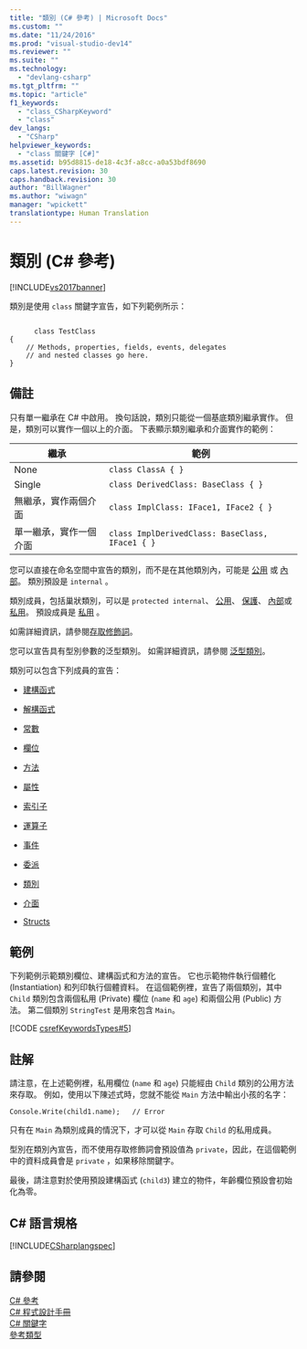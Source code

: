 ```yaml
---
title: "類別 (C# 參考) | Microsoft Docs"
ms.custom: ""
ms.date: "11/24/2016"
ms.prod: "visual-studio-dev14"
ms.reviewer: ""
ms.suite: ""
ms.technology: 
  - "devlang-csharp"
ms.tgt_pltfrm: ""
ms.topic: "article"
f1_keywords: 
  - "class_CSharpKeyword"
  - "class"
dev_langs: 
  - "CSharp"
helpviewer_keywords: 
  - "class 關鍵字 [C#]"
ms.assetid: b95d8815-de18-4c3f-a8cc-a0a53bdf8690
caps.latest.revision: 30
caps.handback.revision: 30
author: "BillWagner"
ms.author: "wiwagn"
manager: "wpickett"
translationtype: Human Translation
---
```

# 類別 (C# 參考)
[!INCLUDE[vs2017banner](../../../csharp/includes/vs2017banner.md)]

類別是使用 `class` 關鍵字宣告，如下列範例所示：  
  
```  
  
      class TestClass  
{  
    // Methods, properties, fields, events, delegates   
    // and nested classes go here.  
}  
```  
  
## 備註  
 只有單一繼承在 C\# 中啟用。  換句話說，類別只能從一個基底類別繼承實作。  但是，類別可以實作一個以上的介面。  下表顯示類別繼承和介面實作的範例：  
  
|繼承|範例|  
|--------|--------|  
|None|`class ClassA { }`|  
|Single|`class DerivedClass: BaseClass { }`|  
|無繼承，實作兩個介面|`class ImplClass: IFace1, IFace2 { }`|  
|單一繼承，實作一個介面|`class ImplDerivedClass: BaseClass, IFace1 { }`|  
  
 您可以直接在命名空間中宣告的類別，而不是在其他類別內，可能是 [公用](../../../csharp/language-reference/keywords/public.md) 或 [內部](../../../csharp/language-reference/keywords/internal.md)。  類別預設是 `internal` 。  
  
 類別成員，包括巢狀類別，可以是 `protected internal`、 [公用](../../../csharp/language-reference/keywords/public.md)、 [保護](../../../csharp/language-reference/keywords/protected.md)、 [內部](../../../csharp/language-reference/keywords/internal.md)或 [私用](../../../csharp/language-reference/keywords/private.md)。  預設成員是 [私用](../../../csharp/language-reference/keywords/private.md) 。  
  
 如需詳細資訊，請參閱[存取修飾詞](../../../csharp/programming-guide/classes-and-structs/access-modifiers.md)。  
  
 您可以宣告具有型別參數的泛型類別。  如需詳細資訊，請參閱 [泛型類別](../../../csharp/programming-guide/generics/generic-classes.md)。  
  
 類別可以包含下列成員的宣告：  
  
-   [建構函式](../../../csharp/programming-guide/classes-and-structs/constructors.md)  
  
-   [解構函式](../../../csharp/programming-guide/classes-and-structs/destructors.md)  
  
-   [常數](../../../csharp/programming-guide/classes-and-structs/constants.md)  
  
-   [欄位](../../../csharp/programming-guide/classes-and-structs/fields.md)  
  
-   [方法](../../../csharp/programming-guide/classes-and-structs/methods.md)  
  
-   [屬性](../../../csharp/programming-guide/classes-and-structs/properties.md)  
  
-   [索引子](../../../csharp/programming-guide/indexers/index.md)  
  
-   [運算子](../../../csharp/programming-guide/statements-expressions-operators/operators.md)  
  
-   [事件](../../../csharp/programming-guide/events/index.md)  
  
-   [委派](../../../csharp/programming-guide/delegates/index.md)  
  
-   [類別](../../../csharp/programming-guide/classes-and-structs/classes.md)  
  
-   [介面](../../../csharp/programming-guide/interfaces/index.md)  
  
-   [Structs](../../../csharp/programming-guide/classes-and-structs/structs.md)  
  
## 範例  
 下列範例示範類別欄位、建構函式和方法的宣告。  它也示範物件執行個體化 \(Instantiation\) 和列印執行個體資料。  在這個範例裡，宣告了兩個類別，其中 `Child` 類別包含兩個私用 \(Private\) 欄位 \(`name` 和 `age`\) 和兩個公用 \(Public\) 方法。  第二個類別 `StringTest` 是用來包含 `Main`。  
  
 [!CODE [csrefKeywordsTypes#5](../CodeSnippet/VS_Snippets_VBCSharp/csrefKeywordsTypes#5)]  
  
## 註解  
 請注意，在上述範例裡，私用欄位 \(`name` 和 `age`\) 只能經由 `Child` 類別的公用方法來存取。  例如，使用以下陳述式時，您就不能從 `Main` 方法中輸出小孩的名字：  
  
```  
Console.Write(child1.name);   // Error  
```  
  
 只有在 `Main` 為類別成員的情況下，才可以從 `Main` 存取 `Child` 的私用成員。  
  
 型別在類別內宣告，而不使用存取修飾詞會預設值為 `private`，因此，在這個範例中的資料成員會是 `private` ，如果移除關鍵字。  
  
 最後，請注意對於使用預設建構函式 \(`child3`\) 建立的物件，年齡欄位預設會初始化為零。  
  
## C\# 語言規格  
 [!INCLUDE[CSharplangspec](../../../csharp/language-reference/keywords/includes/csharplangspec_md.md)]  
  
## 請參閱  
 [C\# 參考](../../../csharp/language-reference/index.md)   
 [C\# 程式設計手冊](../../../csharp/programming-guide/index.md)   
 [C\# 關鍵字](../../../csharp/language-reference/keywords/index.md)   
 [參考類型](../../../csharp/language-reference/keywords/reference-types.md)